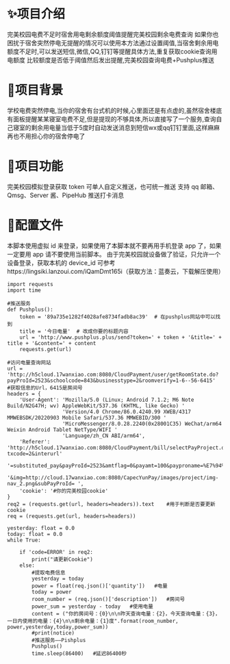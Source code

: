 # ✨项目介绍
完美校园电费不足时宿舍用电剩余额度阈值提醒完美校园剩余电费查询
如果你也困扰于宿舍突然停电无提醒的情况可以使用本方法通过设置阈值,当宿舍剩余用电额度不足时,可以发送短信,微信,QQ,钉钉等提醒具体方法,重复获取cookie查询用电额度 比较额度是否低于阈值然后发出提醒,完美校园查询电费+Pushplus推送
# 💃项目背景
学校电费突然停电,当你的宿舍有台式机的时候,心里面还是有点虚的,虽然宿舍楼底有面板提醒某某寝室电费不足,但是提现的不够具体,所以直接写了一个服务,查询自己寝室的剩余用电量当低于5度时自动发送消息到短信wx或qq钉钉里面,这样麻麻再也不用担心你的宿舍停电了
# 🔰项目功能
 完美校园模拟登录获取 token
 可单人自定义推送，也可统一推送
 支持 qq 邮箱、Qmsg、Server 酱、PipeHub 推送打卡消息
# 🎨配置文件
本脚本使用虚拟 id 来登录，如果使用了本脚本就不要再用手机登录 app 了，如果一定要用 app 请不要使用当前脚本。
由于完美校园就设备做了验证，只允许一个设备登录，获取本机的 device_id 可参考https://lingsiki.lanzoui.com/iQamDmt165i（获取方法：蓝奏云，下载解压使用）
```
import requests
import time
 
#推送服务
def Pushplus():
    token = '89a735e1282f4028afe8734fadb8ac39'  # 在pushplus网站中可以找到
    title = '今日电量'  # 改成你要的标题内容
    url = 'http://www.pushplus.plus/send?token=' + token + '&title=' + title + '&content=' + content
    requests.get(url)
 
#访问电量查询网站
url = 'http://h5cloud.17wanxiao.com:8080/CloudPayment/user/getRoomState.do?payProId=2523&schoolcode=843&businesstype=2&roomverify=1-6--56-6415'  #获取信息的Url，6415是房间号
headers = {
    'User-Agent': 'Mozilla/5.0 (Linux; Android 7.1.2; M6 Note Build/N2G47H; wv) AppleWebKit/537.36 (KHTML, like Gecko) '
                  'Version/4.0 Chrome/86.0.4240.99 XWEB/4317 MMWEBSDK/20220903 Mobile Safari/537.36 MMWEBID/300 '
                  'MicroMessenger/8.0.28.2240(0x28001C35) WeChat/arm64 Weixin Android Tablet NetType/WIFI '
                  'Language/zh_CN ABI/arm64',
    'Referer': 'http://h5cloud.17wanxiao.com:8080/CloudPayment/bill/selectPayProject.do?txcode=2&interurl'
               '=substituted_pay&payProId=2523&amtflag=0&payamt=100&payproname=%E7%94%A8%E7%94%B5%E6%94%AF%E5%87%BA'
               '&img=http://cloud.17wanxiao.com:8080/CapecYunPay/images/project/img-nav_2.png&subPayProId= ',
    'cookie': '#你的完美校园cookie'
}
req2 = (requests.get(url, headers=headers)).text    #用于判断是否要更新cookie
req = (requests.get(url, headers=headers))
 
yesterday: float = 0.0
today: float = 0.0
while True:
 
    if 'code=ERROR' in req2:
        print("请更新Cookie")
    else:
        #提取电费信息
        yesterday = today
        power = float(req.json()['quantity'])   #电量
        today = power
        room_number = (req.json()['description'])   #房间号
        power_sum = yesterday - today   #使用电量
        content = ("你的房间号：{0}\n\n昨天查询电量：{2}，今天查询电量：{3}，一日内使用的电量：{4}\n\n剩余电量：{1}度".format(room_number, power,yesterday,today,power_sum))
        #print(notice)
        #推送服务——Pishplus
        Pushplus()
        time.sleep(86400)   #延迟86400秒
```
